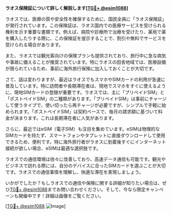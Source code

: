 **ラオス保険証について詳しく解説します[[TG💪+ @esim1088](https://t.me/s/esim1088)]**

ラオスでは、医療の質や安全性を確保するために、国民全員に「ラオス保険証」が発行されています。この保険証は、ラオス国内での医療サービスを受けられる権利を示す重要な書類です。例えば、病院や診療所で治療を受けたり、薬局で薬を購入したりする際に、この保険証を提示することで、割引や無料でサービスを受けられる場合があります。

また、ラオスでは観光客向けの保険プランも提供されており、旅行中に急な病気や事故に備えることが推奨されています。特にラオスの田舎地域では、医療設備が限られているため、事前に海外旅行保険に加入しておくことが大切です。

さて、話は変わりますが、最近はラオスでもスマホやSIMカードの利用が急速に普及しています。特に訪問者や長期滞在者は、現地でスマホをすぐに使えるように、現地SIMカードの登録が重要です。ラオスでは、主に「プリペイドSIM」と「ポストペイドSIM」の二種類があります。「プリペイドSIM」は事前にチャージして使うタイプで、使い切ったら再チャージが必要ですが、シンプルで手軽に始められます。「ポストペイドSIM」は契約ベースで、毎月の請求額に基づいて料金が決まります。これは長期滞在者に人気があります。

さらに、最近ではeSIM（電子SIM）も注目を集めています。eSIMは物理的なSIMカードを持たず、スマートフォンやタブレットに直接ダウンロードして使用できるため、便利です。特に海外旅行者がラオスに到着後すぐにインターネット接続が欲しい場合、eSIMは最適な選択肢です。

ラオスでの通信環境は徐々に改善しており、高速データ通信も可能です。観光やビジネスで訪れる際には、自分のデバイスに合ったSIMカードを選ぶことが大切です。ラオスでの通信事情を理解し、快適な滞在を実現しましょう。

いかがでしたか？もしラオスでの通信や保険に関する詳細が知りたい場合は、ぜひ[TG💪+ @esim1088](https://t.me/s/esim1088)までお問い合わせください。そして、今なら限定キャンペーンも開催中です！詳細は画像をご覧ください。

[[TG💪+ @esim1088](https://t.me/s/esim1088) ![Image](https://i.postimg.cc/Y0z9fWf4/image.png)]